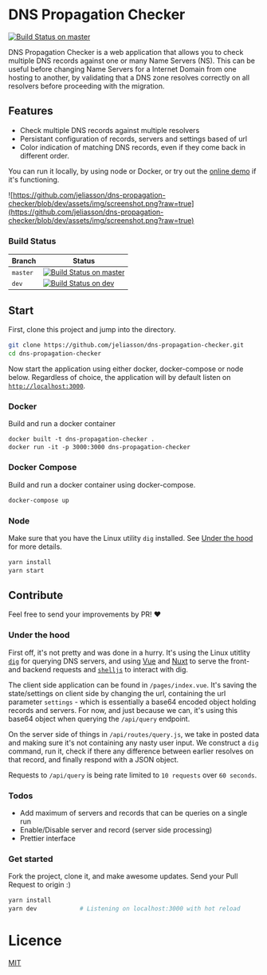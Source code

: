 
# DNS Propagation Checker

[![Build Status on master](https://travis-ci.com/jeliasson/dns-propagation-checker.svg?branch=master)](https://travis-ci.com/jeliasson/dns-propagation-checker) 

DNS Propagation Checker is a web application that allows you to check multiple DNS records against one or many Name Servers (NS). This can be useful before changing Name Servers for a Internet Domain from one hosting to another, by validating that a DNS zone resolves correctly on all resolvers before proceeding with the migration. 

## Features
- Check multiple DNS records against multiple resolvers
- Persistant configuration of records, servers and settings based of url
- Color indication of matching DNS records, even if they come back in different order.

You can run it locally, by using node or Docker, or try out the [online demo](https://dns-propagation-checker.eliasson.xyz) if it's functioning. 


![https://github.com/jeliasson/dns-propagation-checker/blob/dev/assets/img/screenshot.png?raw=true](https://github.com/jeliasson/dns-propagation-checker/blob/dev/assets/img/screenshot.png?raw=true)

### Build Status
|Branch|Status|
|--------|-------|
|`master`|[![Build Status on master](https://travis-ci.com/jeliasson/dns-propagation-checker.svg?branch=master)](https://travis-ci.com/jeliasson/dns-propagation-checker) |
| `dev` | [![Build Status on dev](https://travis-ci.com/jeliasson/dns-propagation-checker.svg?branch=dev)](https://travis-ci.com/jeliasson/dns-propagation-checker) |

## Start
First, clone this project and jump into the directory.
```bash
git clone https://github.com/jeliasson/dns-propagation-checker.git
cd dns-propagation-checker
```

Now start the application using either docker, docker-compose or node below. Regardless of choice, the application will by default listen on [`http://localhost:3000`](http://localhost:3000).

### Docker
Build and run a docker container
```
docker built -t dns-propagation-checker .
docker run -it -p 3000:3000 dns-propagation-checker
```

### Docker Compose
Build and run a docker container using docker-compose.
```bash
docker-compose up
```

### Node
Make sure that you have the Linux utility `dig` installed. See [Under the hood](#Under-the-hood) for more details.
```bash
yarn install
yarn start
```

## Contribute
Feel free to send your improvements by PR! ❤️

### Under the hood
First off, it's not pretty and was done in a hurry. It's using the Linux utitlity [`dig`](https://en.wikipedia.org/wiki/Dig_(command)) for querying DNS servers, and using [Vue](https://www.vuejs.org) and [Nuxt](https://www.nuxtjs.com) to serve the front- and backend requests and [`shelljs`](https://github.com/shelljs/shelljs) to interact with dig. 

The client side application can be found in `/pages/index.vue`. It's saving the state/settings on client side by changing the url, containing the url parameter `settings` - which is essentially a base64 encoded object holding records and servers. For now, and just because we can, it's using this base64 object when querying the `/api/query` endpoint. 

On the server side of things in `/api/routes/query.js`, we take in posted data and making sure it's not containing any nasty user input. We construct a `dig` command, run it, check if there any difference between earlier resolves on that record, and finally respond with a JSON object.

Requests to `/api/query` is being rate limited to `10 requests` over `60 seconds`.

### Todos
- Add maximum of servers and records that can be queries on a single run
- Enable/Disable server and record (server side processing)
- Prettier interface

### Get started
Fork the project, clone it, and make awesome updates. Send your Pull Request to origin :)
```bash
yarn install
yarn dev            # Listening on localhost:3000 with hot reload
```

# Licence
[MIT](https://choosealicense.com/licenses/mit/)